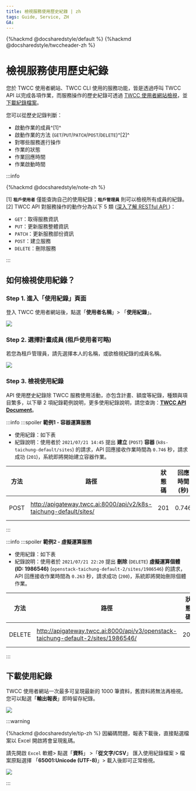 ```yaml
---
title: 檢視服務使用歷史紀錄 | zh
tags: Guide, Service, ZH
GA:
---
```


{%hackmd @docsharedstyle/default %}
{%hackmd @docsharedstyle/twccheader-zh %}

# 檢視服務使用歷史紀錄

您於 TWCC 使用者網站、TWCC CLI 使用的服務功能，皆是透過呼叫 TWCC API 以完成各項作業，而服務操作的歷史紀錄可透過 [TWCC 使用者網站檢視](#如何檢視使用紀錄？)，並[下載紀錄檔案](#下載使用紀錄)。

您可以從歷史記錄判斷：

- 啟動作業的成員^[1]^
- 啟動作業的方法 (`GET`/`PUT`/`PATCH`/`POST`/`DELETE`)^[2]^
- 對哪些服務進行操作
- 作業的狀態
- 作業回應時間
- 作業啟動時間

:::info

{%hackmd @docsharedstyle/note-zh %}

[1] **`租戶使用者`** 僅能查詢自己的使用紀錄；**`租戶管理員`** 則可以檢視所有成員的紀錄。
[2] TWCC API 對服務操作的動作分為以下 5 類 ([<ins>深入了解 RESTful API </ins>](https://zh.wikipedia.org/wiki/%E8%A1%A8%E7%8E%B0%E5%B1%82%E7%8A%B6%E6%80%81%E8%BD%AC%E6%8D%A2))：
- `GET`：取得服務資訊
- `PUT`：更新服務整體資訊
- `PATCH`：更新服務部份資訊
- `POST`：建立服務
- `DELETE`：刪除服務

:::


## 如何檢視使用紀錄？

### Step 1. 進入「使用紀錄」頁面

登入 TWCC 使用者網站後，點選「**使用者名稱**」> 「**使用紀錄**」。

![](https://cos.twcc.ai/SYS-MANUAL/uploads/upload_645207cc9ccf3e11a9fe98183549b3a6.png)

### Step 2. 選擇計畫成員 (租戶使用者可略)

若您為租戶管理員，請先選擇本人的名稱，或欲檢視紀錄的成員名稱。

![](https://cos.twcc.ai/SYS-MANUAL/uploads/upload_96e7fb16ab8f6b92582ea3f752063e91.png)

### Step 3. 檢視使用紀錄

API 使用歷史紀錄除 TWCC 服務使用活動，亦包含計畫、額度等紀錄，種類與項目繁多，以下舉 2 項紀錄範例說明，更多使用紀錄說明，請您查詢：**[TWCC API Document](https://man.twcc.ai/@twccdocs/api-main-zh)**。

:::info
:::spoiler **範例1 - 容器運算服務**
<br>

- 使用紀錄：如下表
- 紀錄說明：使用者於 `2021/07/21 14:45` 提出 **建立** (`POST`) **容器** (`k8s-taichung-default/sites`) 的請求，API 回應接收作業時間為 `0.746` 秒，請求成功 (`201`)，系統即將開始建立容器作業。

| 方法 | 路徑 | 狀態碼 |回應時間 (秒) |請求時間 |
| -------- | -------- | -------- |-------- |-------- |
| POST    | http://apigateway.twcc.ai:8000/api/v2/k8s-taichung-default/sites/     | 201     |0.746     |2021-07-21 14:45    |

:::

:::info
:::spoiler **範例2 - 虛擬運算服務**
<br>

- 使用紀錄：如下表
- 紀錄說明：使用者於 `2021/07/21 22:20` 提出 **刪除** (`DELETE`) **虛擬運算個體 (ID: 1986546)** (`openstack-taichung-default-2/sites/1986546`) 的請求，API 回應接收作業時間為 `0.263` 秒，請求成功 (`200`)，系統即將開始刪除個體作業。

| 方法 | 路徑 | 狀態碼 |回應時間 (秒) |請求時間 |
| -------- | -------- | -------- |-------- |-------- |
| DELETE    | 	http://apigateway.twcc.ai:8000/api/v3/openstack-taichung-default-2/sites/1986546/     | 200     |0.263     |2021-07-21<br>22:20    |

:::


## 下載使用紀錄

TWCC 使用者網站一次最多可呈現最新的 1000 筆資料，舊資料將無法再檢視。您可以點選「**輸出報表**」即時留存紀錄。

![](https://cos.twcc.ai/SYS-MANUAL/uploads/upload_5b367455ed76e27b9349159ab21f8f2e.png)


:::warning

{%hackmd @docsharedstyle/tip-zh %}
因編碼問題，報表下載後，直接點選檔案以 Excel 開啟將會呈現亂碼。

請先開啟 `Excel` 軟體> 點選「**資料**」 >「**從文字/CSV**」 匯入使用紀錄檔案 > 檔案原點選擇 「**65001:Unicode (UTF-8)**」> 載入後即可正常檢視。

![](https://cos.twcc.ai/SYS-MANUAL/uploads/upload_53e0296e819d45e4da8b39c60d17c44c.png)

:::

